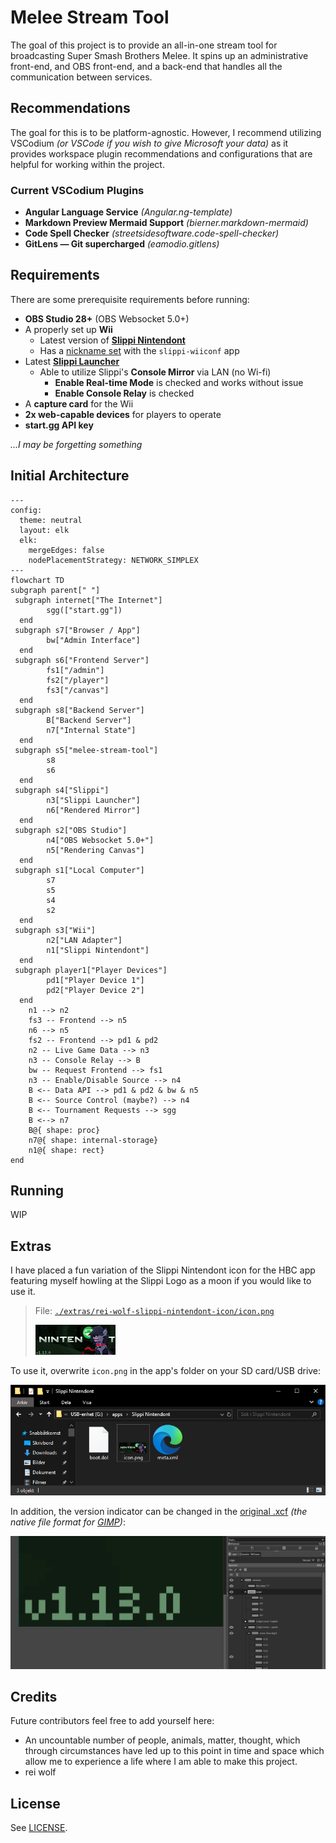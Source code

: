 # Melee Stream Tool
The goal of this project is to provide an all-in-one stream tool for broadcasting Super Smash Brothers Melee. It spins up an administrative front-end, and OBS front-end, and a back-end that handles all the communication between services.

## Recommendations
The goal for this is to be platform-agnostic. However, I recommend utilizing VSCodium *(or VSCode if you wish to give Microsoft your data)* as it provides workspace plugin recommendations and configurations that are helpful for working within the project.

### Current VSCodium Plugins
- **Angular Language Service** *(Angular.ng-template)*
- **Markdown Preview Mermaid Support** *(bierner.markdown-mermaid)*
- **Code Spell Checker** *(streetsidesoftware.code-spell-checker)*
- **GitLens — Git supercharged** *(eamodio.gitlens)*

## Requirements
There are some prerequisite requirements before running:
- **OBS Studio 28+** (OBS Websocket 5.0+)
- A properly set up **Wii**
  - Latest version of [**Slippi Nintendont**](https://slippi.gg/downloads)
  - Has a [nickname set](extras/README_nickname.png) with the `slippi-wiiconf` app
- Latest [**Slippi Launcher**](https://slippi.gg/downloads)
  - Able to utilize Slippi's **Console Mirror** via LAN (no Wi-fi)
    - **Enable Real-time Mode** is checked and works without issue
    - **Enable Console Relay** is checked
- A **capture card** for the Wii
- **2x web-capable devices** for players to operate 
- **start.gg API key**

*...I may be forgetting something*

## Initial Architecture

```mermaid
---
config:
  theme: neutral
  layout: elk
  elk:
    mergeEdges: false
    nodePlacementStrategy: NETWORK_SIMPLEX
---
flowchart TD
subgraph parent[" "]
 subgraph internet["The Internet"]
        sgg(["start.gg"])
  end
 subgraph s7["Browser / App"]
        bw["Admin Interface"]
  end
 subgraph s6["Frontend Server"]
        fs1["/admin"]
        fs2["/player"]
        fs3["/canvas"]
  end
 subgraph s8["Backend Server"]
        B["Backend Server"]
        n7["Internal State"]
  end
 subgraph s5["melee-stream-tool"]
        s8
        s6
  end
 subgraph s4["Slippi"]
        n3["Slippi Launcher"]
        n6["Rendered Mirror"]
  end
 subgraph s2["OBS Studio"]
        n4["OBS Websocket 5.0+"]
        n5["Rendering Canvas"]
  end
 subgraph s1["Local Computer"]
        s7
        s5
        s4
        s2
  end
 subgraph s3["Wii"]
        n2["LAN Adapter"]
        n1["Slippi Nintendont"]
  end
 subgraph player1["Player Devices"]
        pd1["Player Device 1"]
        pd2["Player Device 2"]
  end
    n1 --> n2
    fs3 -- Frontend --> n5
    n6 --> n5
    fs2 -- Frontend --> pd1 & pd2
    n2 -- Live Game Data --> n3
    n3 -- Console Relay --> B
    bw -- Request Frontend --> fs1
    n3 -- Enable/Disable Source --> n4
    B <-- Data API --> pd1 & pd2 & bw & n5
    B <-- Source Control (maybe?) --> n4
    B <-- Tournament Requests --> sgg
    B <--> n7
    B@{ shape: proc}
    n7@{ shape: internal-storage}
    n1@{ shape: rect}
end
```

## Running

WIP

## Extras

I have placed a fun variation of the Slippi Nintendont icon for the HBC app featuring myself howling at the Slippi Logo as a moon if you would like to use it.

> File: [`./extras/rei-wolf-slippi-nintendont-icon/icon.png`](extras/rei-wolf-slippi-nintendont-icon/icon.png)
> 
> ![](extras/rei-wolf-slippi-nintendont-icon/icon.png)
> 

To use it, overwrite `icon.png` in the app's folder on your SD card/USB drive:

![](extras/rei-wolf-slippi-nintendont-icon/screenshot1.png)

In addition, the version indicator can be changed in the [original .xcf](extras/rei-wolf-slippi-nintendont-icon/nintendont%20icon.xcf) *(the native file format for [GIMP](https://www.gimp.org/))*:

![](extras/rei-wolf-slippi-nintendont-icon/screenshot2.png)

## Credits
Future contributors feel free to add yourself here:
- An uncountable number of people, animals, matter, thought, which through circumstances have led up to this point in time and space which allow me to experience a life where I am able to make this project.
- rei wolf

## License
See [LICENSE](LICENSE).